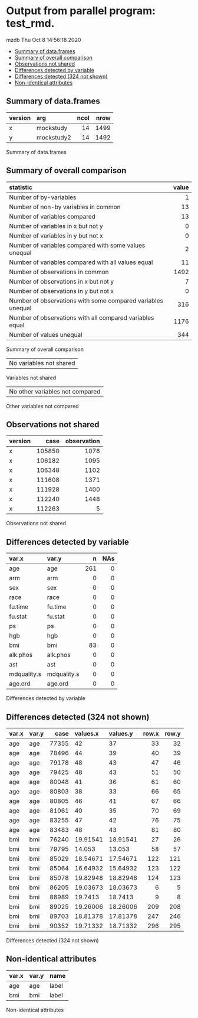 Output from parallel program: test\_rmd.
================
mzdb
Thu Oct 8 14:56:18 2020

  - [Summary of data.frames](#summary-of-data.frames)
  - [Summary of overall comparison](#summary-of-overall-comparison)
  - [Observations not shared](#observations-not-shared)
  - [Differences detected by
    variable](#differences-detected-by-variable)
  - [Differences detected (324 not
    shown)](#differences-detected-324-not-shown)
  - [Non-identical attributes](#non-identical-attributes)

## Summary of data.frames

| version | arg        | ncol | nrow |
| :------ | :--------- | ---: | ---: |
| x       | mockstudy  |   14 | 1499 |
| y       | mockstudy2 |   14 | 1492 |

Summary of data.frames

## Summary of overall comparison

| statistic                                                   | value |
| :---------------------------------------------------------- | ----: |
| Number of by-variables                                      |     1 |
| Number of non-by variables in common                        |    13 |
| Number of variables compared                                |    13 |
| Number of variables in x but not y                          |     0 |
| Number of variables in y but not x                          |     0 |
| Number of variables compared with some values unequal       |     2 |
| Number of variables compared with all values equal          |    11 |
| Number of observations in common                            |  1492 |
| Number of observations in x but not y                       |     7 |
| Number of observations in y but not x                       |     0 |
| Number of observations with some compared variables unequal |   316 |
| Number of observations with all compared variables equal    |  1176 |
| Number of values unequal                                    |   344 |

Summary of overall comparison

|                         |
| :---------------------- |
| No variables not shared |

Variables not shared

|                                 |
| :------------------------------ |
| No other variables not compared |

Other variables not compared

## Observations not shared

| version |   case | observation |
| :------ | -----: | ----------: |
| x       | 105850 |        1076 |
| x       | 106182 |        1095 |
| x       | 106348 |        1102 |
| x       | 111608 |        1371 |
| x       | 111928 |        1400 |
| x       | 112240 |        1448 |
| x       | 112263 |           5 |

Observations not shared

## Differences detected by variable

| var.x       | var.y       |   n | NAs |
| :---------- | :---------- | --: | --: |
| age         | age         | 261 |   0 |
| arm         | arm         |   0 |   0 |
| sex         | sex         |   0 |   0 |
| race        | race        |   0 |   0 |
| fu.time     | fu.time     |   0 |   0 |
| fu.stat     | fu.stat     |   0 |   0 |
| ps          | ps          |   0 |   0 |
| hgb         | hgb         |   0 |   0 |
| bmi         | bmi         |  83 |   0 |
| alk.phos    | alk.phos    |   0 |   0 |
| ast         | ast         |   0 |   0 |
| mdquality.s | mdquality.s |   0 |   0 |
| age.ord     | age.ord     |   0 |   0 |

Differences detected by variable

## Differences detected (324 not shown)

| var.x | var.y |  case | values.x | values.y | row.x | row.y |
| :---- | :---- | ----: | :------- | :------- | ----: | ----: |
| age   | age   | 77355 | 42       | 37       |    33 |    32 |
| age   | age   | 78496 | 44       | 39       |    40 |    39 |
| age   | age   | 79178 | 48       | 43       |    47 |    46 |
| age   | age   | 79425 | 48       | 43       |    51 |    50 |
| age   | age   | 80048 | 41       | 36       |    61 |    60 |
| age   | age   | 80803 | 38       | 33       |    66 |    65 |
| age   | age   | 80805 | 46       | 41       |    67 |    66 |
| age   | age   | 81061 | 40       | 35       |    70 |    69 |
| age   | age   | 83255 | 47       | 42       |    76 |    75 |
| age   | age   | 83483 | 48       | 43       |    81 |    80 |
| bmi   | bmi   | 76240 | 19.91541 | 18.91541 |    27 |    26 |
| bmi   | bmi   | 79795 | 14.053   | 13.053   |    58 |    57 |
| bmi   | bmi   | 85029 | 18.54671 | 17.54671 |   122 |   121 |
| bmi   | bmi   | 85064 | 16.64932 | 15.64932 |   123 |   122 |
| bmi   | bmi   | 85078 | 19.82948 | 18.82948 |   124 |   123 |
| bmi   | bmi   | 86205 | 19.03673 | 18.03673 |     6 |     5 |
| bmi   | bmi   | 88989 | 19.7413  | 18.7413  |     9 |     8 |
| bmi   | bmi   | 89025 | 19.26006 | 18.26006 |   209 |   208 |
| bmi   | bmi   | 89703 | 18.81378 | 17.81378 |   247 |   246 |
| bmi   | bmi   | 90352 | 19.71332 | 18.71332 |   296 |   295 |

Differences detected (324 not shown)

## Non-identical attributes

| var.x | var.y | name  |
| :---- | :---- | :---- |
| age   | age   | label |
| bmi   | bmi   | label |

Non-identical attributes
